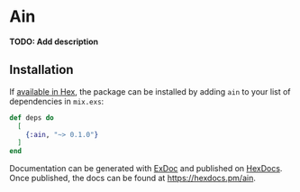 # Ain

**TODO: Add description**

## Installation

If [available in Hex](https://hex.pm/docs/publish), the package can be installed
by adding `ain` to your list of dependencies in `mix.exs`:

```elixir
def deps do
  [
    {:ain, "~> 0.1.0"}
  ]
end
```

Documentation can be generated with [ExDoc](https://github.com/elixir-lang/ex_doc)
and published on [HexDocs](https://hexdocs.pm). Once published, the docs can
be found at <https://hexdocs.pm/ain>.

